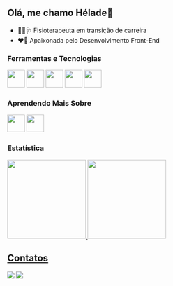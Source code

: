 ## Olá, me chamo Hélade👋

- 👩‍⚕️🩺 Fisioterapeuta em transição de carreira
- ❤️🚀 Apaixonada pelo Desenvolvimento Front-End

### Ferramentas e Tecnologias
<div>
  <img src="https://cdn.jsdelivr.net/gh/devicons/devicon/icons/html5/html5-original-wordmark.svg" width="40" height="40"/>
  <img src="https://cdn.jsdelivr.net/gh/devicons/devicon/icons/css3/css3-original-wordmark.svg" width="40" height="40"/>
  <img src="https://cdn.jsdelivr.net/gh/devicons/devicon/icons/bootstrap/bootstrap-original.svg" width="40" height="40"/>
  <img src="https://cdn.jsdelivr.net/gh/devicons/devicon/icons/javascript/javascript-original.svg" width="40" height="40"/>
  <img src="https://cdn.jsdelivr.net/gh/devicons/devicon/icons/react/react-original.svg" width="40" height="40"/>             
<div/>
  
 ###  Aprendendo Mais Sobre
<div>
  <img src="https://cdn.jsdelivr.net/gh/devicons/devicon/icons/typescript/typescript-original.svg" width="40" height="40"/>
  <img src="https://cdn.jsdelivr.net/gh/devicons/devicon/icons/materialui/materialui-original.svg" idth="40" height="40"/>
<div/>
  
### Estatística
<div>
  <a href="https://github.com/heladefigueiredo">
  <img height="180em" src="https://github-readme-stats.vercel.app/api/top-langs/?username=heladefigueiredo&layout=compact&langs_count=7&theme=dracula"/>
  <img height="180em" src="https://github-readme-stats.vercel.app/api?username=heladefigueiredo&show_icons=true&theme=dracula&include_all_commits=true&count_private=true"/>
</div>

## Contatos
<div>
  <a href = "mailto:helade.figueiredo99@gmail.com"><img src="https://img.shields.io/badge/Gmail-D14836?style=for-the-badge&logo=gmail&logoColor=white" target="_blank"></a>
  <a href="https://www.linkedin.com/in/h%C3%A9lade-figueiredo-562b47267/" target="_blank"><img src="https://img.shields.io/badge/-LinkedIn-%230077B5?style=for-the-badge&logo=linkedin&logoColor=white" target="_blank"></a>   
</div>

<!--

- 🔭 I’m currently working on ...
- 🌱 I’m currently learning ...
- 👯 I’m looking to collaborate on ...
- 🤔 I’m looking for help with ...
- 💬 Ask me about ...
- 📫 How to reach me: ...
- 😄 Pronouns: ...
- ⚡ Fun fact: ...
-->
